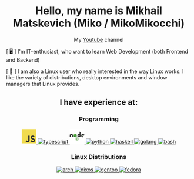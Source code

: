 <h1 align="center">Hello, my name is Mikhail Matskevich (Miko / MikoMikocchi)</h1>
<p align="center">My <a href="https://www.youtube.com/@mikomikocchi">Youtube</a> channel</p>

<p align="left">[ 🖥️ ] I'm IT-enthusiast, who want to learn Web Development (both Frontend and Backend)</p>
<p align="left">[ 🐧 ] I am also a Linux user who really interested in the way Linux works. I like the variety of distributions, desktop environments and window managers that Linux provides.</p>

<h2 align="center">I have experience at:</h2>

<h3 align="center">Programming</h3>

<p align="center">
    <a href="https://developer.mozilla.org/en-US/docs/Web/JavaScript" target="_blank" rel="noreferrer">
        <img src="https://raw.githubusercontent.com/devicons/devicon/master/icons/javascript/javascript-original.svg" alt="javascript" width="40" height="40"/>
    </a>
    <a href="https://developer.mozilla.org/en-US/docs/Glossary/TypeScript" target="_blank" rel="noreferrer">
        <img src="https://upload.wikimedia.org/wikipedia/commons/thumb/4/4c/Typescript_logo_2020.svg/2048px-Typescript_logo_2020.svg.png" alt="typescript" width="40" height="40"/>
    </a>
    <a href="https://nodejs.org" target="_blank" rel="noreferrer">
        <img src="https://raw.githubusercontent.com/devicons/devicon/master/icons/nodejs/nodejs-original-wordmark.svg" alt="nodejs" width="40" height="40"/>
    </a>
    <a href="https://www.python.org/" target="_blank" rel="noreferrer">
        <img src="https://brandslogos.com/wp-content/uploads/images/large/python-logo.png" alt="python" width="40" height="40"/>
    </a>
    <a href="https://www.haskell.org/" target=" blank" rel="noreferrer">
        <img src="https://upload.wikimedia.org/wikipedia/commons/1/1c/Haskell-Logo.svg" alt="haskell" width="40" height="40"/>
    </a>
    <a href="https://go.dev/" target=" blank" rel="noreferrer">
        <img src="https://go.dev/blog/go-brand/Go-Logo/PNG/Go-Logo_Blue.png" alt="golang" width="40" height="40"/>
    </a>
    <a href="https://www.gnu.org/software/bash/" target="_blank" rel="noreferrer">
        <img src="https://bashlogo.com/img/symbol/svg/full_colored_light.svg" alt="bash" width="40" height="40"/>
    </a>
</p>

<h3 align="center">Linux Distributions</h3>

<p align="center">
    <a href="https://archlinux.org/" target="_blank" rel="noreferrer">
        <img src="https://cdn0.iconfinder.com/data/icons/flat-round-system/512/archlinux-512.png" alt="arch" width="40" height="40"/>
    </a>
    <a href="https://www.nixos.org/" target="_blank" rel="noreferrer">
        <img src="https://raw.githubusercontent.com/NixOS/nixos-artwork/master/logo/nix-snowflake-colours.svg" alt="nixos" width="40" height="40"/>
    </a>
    <a href="https://www.gentoo.org/" target="_blank" rel="noreferrer">
        <img src="https://upload.wikimedia.org/wikipedia/commons/4/48/Gentoo_Linux_logo_matte.svg" alt="gentoo" width="40" height="40"/>
    </a>
        <a href="https://www.gentoo.org/" target="_blank" rel="noreferrer">
        <img src="https://upload.wikimedia.org/wikipedia/commons/4/41/Fedora_icon_%282021%29.svg" alt="fedora" width="40" height="40"/>
    </a>
</p>
